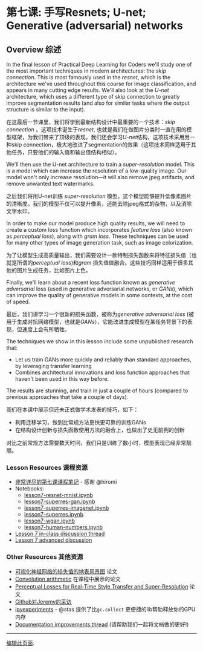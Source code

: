 # 第七课: 手写Resnets; U-net; Generative (adversarial) networks

## Overview 综述

In the final lesson of Practical Deep Learning for Coders we'll study one of the most important techniques in modern architectures: the *skip connection*. This is most famously used in the *resnet*, which is the architecture we've used throughout this course for image classification, and appears in many cutting edge results. We'll also look at the *U-net* architecture, which uses a different type of skip connection to greatly improve segmentation results (and also for similar tasks where the output structure is similar to the input).

在这最后一节课里，我们将学到最新结构设计中最重要的一个技术：*skip connection* 。这项技术诞生于*resnet*, 也就是我们在做图片分类时一直在用的模型框架，为我们带来了顶级的表现。我们还会学习*U-net*结构，这项技术采用另一种skip connection，极大地改进了segmentation的效果（这项技术同样适用于其他任务，只要他们的输入值和输出值结构相似）。

We'll then use the U-net architecture to train a *super-resolution* model. This is a model which can increase the resolution of a low-quality image. Our model won't only increase resolution&mdash;it will also remove jpeg artifacts, and remove unwanted text watermarks.

之后我们将用U-net训练 *super-resolution* 模型。这个模型能够提升低像素图片的清晰度。我们的模型不仅可以提升像素，还能去除jpeg格式的杂物，以及消除文字水印。

In order to make our model produce high quality results, we will need to create a custom loss function which incorporates *feature loss* (also known as *perceptual loss*), along with *gram loss*. These techniques can be used for many other types of image generation task, such as image colorization.

为了让模型生成高质量输出，我们需要设计一款特制损失函数来将特征损失值（也就是所谓的*perceptual loss*)和*gram* 损失值做融合。这些技巧同样适用于很多其他的图片生成任务，比如图片上色。

Finally, we'll learn about a recent loss function known as *generative adversarial* loss (used in generative adversarial networks, or *GANs*), which can improve the quality of generative models in some contexts, at the cost of speed.

最后，我们讲学习一个很新的损失函数，被称为*generative adversarial loss* (被用于生成对抗网络模型，也就是*GANs*），它能改进生成模型在某任务背景下的表现，但速度上会有所牺牲。

The techniques we show in this lesson include some unpublished research that:

- Let us train GANs more quickly and reliably than standard approaches, by leveraging transfer learning
- Combines architectural innovations and loss function approaches that haven't been used in this way before.

The results are stunning, and train in just a couple of hours (compared to previous approaches that take a couple of days).

我们在本课中展示但还未正式做学术发表的技巧，如下：

- 利用迁移学习，做到比常规方法更快更可靠的训练GANs
- 在结构设计创新与损失函数使用方法的融合上，也做出了史无前例的创新

对比之前常规方法需要数天时间，我们只是训练了数小时，模型表现已经非常靓丽。

### Lesson Resources 课程资源

- [非常详尽的第七课课程笔记](https://github.com/hiromis/notes/blob/master/Lesson7.md) - 感谢 @hiromi
- Notebooks:
  - [lesson7-resnet-mnist.ipynb](https://nbviewer.jupyter.org/github/fastai/course-v3/blob/master/nbs/dl1/lesson7-resnet-mnist.ipynb)
  - [lesson7-superres-gan.ipynb](https://nbviewer.jupyter.org/github/fastai/course-v3/blob/master/nbs/dl1/lesson7-superres-gan.ipynb)
  - [lesson7-superres-imagenet.ipynb](https://nbviewer.jupyter.org/github/fastai/course-v3/blob/master/nbs/dl1/lesson7-superres-imagenet.ipynb)
  - [lesson7-superres.ipynb](https://nbviewer.jupyter.org/github/fastai/course-v3/blob/master/nbs/dl1/lesson7-superres.ipynb)
  - [lesson7-wgan.ipynb](https://nbviewer.jupyter.org/github/fastai/course-v3/blob/master/nbs/dl1/lesson7-wgan.ipynb)
  - [lesson7-human-numbers.ipynb](https://nbviewer.jupyter.org/github/fastai/course-v3/blob/master/nbs/dl1/lesson7-human-numbers.ipynb)
- [Lesson 7 in-class discussion thread](https://forums.fast.ai/t/lesson-7-in-class-chat/32554/118)
- [Lesson 7 advanced discussion](https://forums.fast.ai/t/lesson-7-further-discussion/32555)

### Other Resources 其他资源

- [可视化神经网络的损失值的地表风景图](https://arxiv.org/abs/1712.09913) 论文
- [ Convolution arithmetic](https://github.com/vdumoulin/conv_arithmetic) 在课程中展示的论文
- [ Perceptual Losses for Real-Time Style Transfer and Super-Resolution](https://arxiv.org/abs/1603.08155) 论文
- [Github对Jeremy的采访](https://www.youtube.com/watch?v=v16uzPYho4g)
- [ipyexperiments](https://github.com/stas00/ipyexperiments/) -  @stas 提供了比`gc.collect` 更便捷的lib帮助释放你的GPU内存
- [Documentation improvements thread](https://forums.fast.ai/t/documentation-improvements/32550) (请帮助我们一起将文档做的更好!)

---

[编辑此页面](https://github.com/fastai/course-v3/edit/master/files/dl-2019/notes/notes-1-7.md).